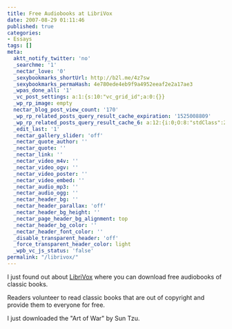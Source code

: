 ```yaml
---
title: Free Audiobooks at LibriVox
date: 2007-08-29 01:11:46
published: true
categories:
- Essays
tags: []
meta:
  aktt_notify_twitter: 'no'
  _searchme: '1'
  _nectar_love: '0'
  _sexybookmarks_shortUrl: http://b2l.me/4z7sw
  _sexybookmarks_permaHash: 4e780ede4eb9f9a4952eeaf2e2a17ae3
  _wpas_done_all: '1'
  _vc_post_settings: a:1:{s:10:"vc_grid_id";a:0:{}}
  _wp_rp_image: empty
  nectar_blog_post_view_count: '170'
  _wp_rp_related_posts_query_result_cache_expiration: '1525008809'
  _wp_rp_related_posts_query_result_cache_6: a:12:{i:0;O:8:"stdClass":2:{s:7:"post_id";s:2:"52";s:5:"score";s:17:"27.94678736331109";}i:1;O:8:"stdClass":2:{s:7:"post_id";s:3:"382";s:5:"score";s:18:"20.215527431608184";}i:2;O:8:"stdClass":2:{s:7:"post_id";s:3:"242";s:5:"score";s:18:"18.999595242251726";}i:3;O:8:"stdClass":2:{s:7:"post_id";s:4:"4429";s:5:"score";s:18:"18.702389417870286";}i:4;O:8:"stdClass":2:{s:7:"post_id";s:4:"1201";s:5:"score";s:17:"15.23318730706893";}i:5;O:8:"stdClass":2:{s:7:"post_id";s:3:"860";s:5:"score";s:18:"14.526816390042898";}i:6;O:8:"stdClass":2:{s:7:"post_id";s:3:"333";s:5:"score";s:17:"13.71588617381819";}i:7;O:8:"stdClass":2:{s:7:"post_id";s:3:"119";s:5:"score";s:17:"13.71588617381819";}i:8;O:8:"stdClass":2:{s:7:"post_id";s:4:"1160";s:5:"score";s:18:"13.151664119250968";}i:9;O:8:"stdClass":2:{s:7:"post_id";s:3:"991";s:5:"score";s:18:"12.694234926286208";}i:10;O:8:"stdClass":2:{s:7:"post_id";s:3:"105";s:5:"score";s:18:"12.694234926286208";}i:11;O:8:"stdClass":2:{s:7:"post_id";s:2:"17";s:5:"score";s:18:"12.694234926286208";}}
  _edit_last: '1'
  _nectar_gallery_slider: 'off'
  _nectar_quote_author: ''
  _nectar_quote: ''
  _nectar_link: ''
  _nectar_video_m4v: ''
  _nectar_video_ogv: ''
  _nectar_video_poster: ''
  _nectar_video_embed: ''
  _nectar_audio_mp3: ''
  _nectar_audio_ogg: ''
  _nectar_header_bg: ''
  _nectar_header_parallax: 'off'
  _nectar_header_bg_height: ''
  _nectar_page_header_bg_alignment: top
  _nectar_header_bg_color: ''
  _nectar_header_font_color: ''
  _disable_transparent_header: 'off'
  _force_transparent_header_color: light
  _wpb_vc_js_status: 'false'
permalink: "/librivox/"
---
```

<p>I just found out about <a href="http://librivox.org/" rel="nofollow">LibriVox</a> where you can download free audiobooks of classic books.</p>
<p>Readers volunteer to read classic books that are out of copyright and provide them to everyone for free.</p>
<p>I just downloaded the "Art of War" by Sun Tzu.</p>
